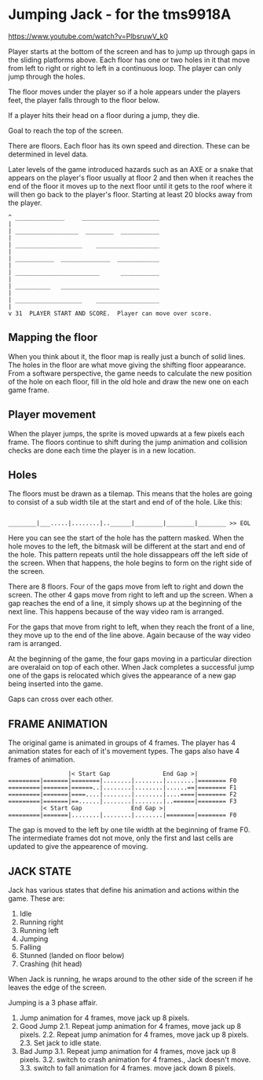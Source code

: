 <!-- vim: set ft=markdown tw=80 cc=80 ts=4 sw=4 et: -->
# Jumping Jack - for the tms9918A

https://www.youtube.com/watch?v=PlbsruwV_k0

Player starts at the bottom of the screen and has to jump up through gaps in the
sliding platforms above.  Each floor has one or two holes in it that move from
left to right or right to left in a continuous loop.  The player can only jump
through the holes.

The floor moves under the player so if a hole appears under the players feet,
the player falls through to the floor below.

If a player hits their head on a floor during a jump, they die.

Goal to reach the top of the screen.

There are floors.  Each floor has its own speed and direction.  These can be
determined in level data.

Later levels of the game introduced hazards such as an AXE or a snake that
appears on the player's floor usually at floor 2 and then when it reaches the
end of the floor it moves up to the next floor until it gets to the roof where
it will then go back to the player's floor. Starting at least 20 blocks away
from the player.

```text
^ ______________     ______________________
|
| __________________  ________  ___________
|
| ___________________    __________________
|
| ___________  ______________  ____________
|
| ________________________      ___________
| 
| __________   ____________________________
|
| ___________________    __________________
|
v 31  PLAYER START AND SCORE.  Player can move over score.
```

## Mapping the floor

When you think about it, the floor map is really just a bunch of solid lines.
The holes in the floor are what move giving the shifting floor appearance.  From
a software perspective, the game needs to calculate the new position of the hole
on each floor, fill in the old hole and draw the new one on each game frame.

## Player movement

When the player jumps, the sprite is moved upwards at a few pixels each frame.
The floors continue to shift during the jump animation and collision checks are
done each time the player is in a new location.

## Holes

The floors must be drawn as a tilemap.  This means that the holes are going to
consist of a sub width tile at the start and end of of the hole.  Like this:

```text

________|___.....|........|..______|________|________|________ >> EOL

```

Here you can see the start of the hole has the pattern masked.  When the hole
moves to the left, the bitmask will be different at the start and end of the
hole.  This pattern repeats until the hole dissappears off the left side of the
screen.  When that happens, the hole begins to form on the right side of the
screen.

There are 8 floors. Four of the gaps move from left to right and down the
screen.  The other 4 gaps move from right to left and up the screen. When a gap
reaches the end of a line, it simply shows up at the beginning of the next line.
This happens because of the way video ram is arranged.

For the gaps that move from right to left, when they reach the front of a line,
they move up to the end of the line above.  Again because of the way video ram
is arranged.

At the beginning of the game, the four gaps moving in a particular direction are
overalaid on top of each other.  When Jack completes a successful jump one of
the gaps is relocated which gives the appearance of a new gap being inserted
into the game.

Gaps can cross over each other.

## FRAME ANIMATION

The original game is animated in groups of 4 frames.  The player has 4 animation
states for each of it's movement types.  The gaps also have 4 frames of
animation.

```text
                 |< Start Gap               End Gap >|
=========|=======|========|........|........|........|======== F0
=========|=======|======..|........|........|......==|======== F1
=========|=======|====....|........|........|....====|======== F2
=========|=======|==......|........|........|..======|======== F3
         |< Start Gap              End Gap >|
=========|=======|........|........|........|========|======== F0
```

The gap is moved to the left by one tile width at the beginning of frame F0.
The intermediate frames dot not move, only the first and last cells are updated
to give the appearence of moving.

## JACK STATE

Jack has various states that define his animation and actions within the game.
These are:

1. Idle
2. Running right
3. Running left
4. Jumping
5. Falling
6. Stunned (landed on floor below)
7. Crashing (hit head)

When Jack is running, he wraps around to the other side of the screen if he
leaves the edge of the screen.

Jumping is a 3 phase affair.

1. Jump animation for 4 frames, move jack up 8 pixels.
2. Good Jump
    2.1. Repeat jump animation for 4 frames, move jack up 8 pixels.
    2.2. Repeat jump animation for 4 frames, move jack up 8 pixels.
    2.3. Set jack to idle state.
3. Bad Jump
    3.1. Repeat jump animation for 4 frames, move jack up 8 pixels.
    3.2. switch to crash animation for 4 frames., Jack doesn't move.
    3.3. switch to fall animation for 4 frames. move jack down 8 pixels.
